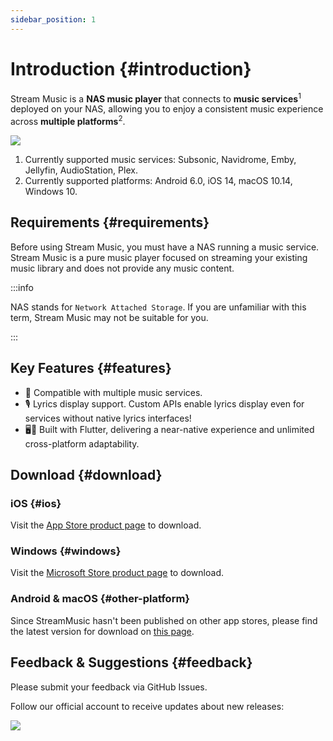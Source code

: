 ```yaml
---
sidebar_position: 1
---
```


# Introduction {#introduction}

Stream Music is a **NAS music player** that connects to **music services**<sup>1</sup> deployed on your NAS, allowing you to enjoy a consistent music experience across **multiple platforms**<sup>2</sup>.

![](https://oss2.aqzscn.cn/resource/blog/img/2024/60b87-ca3fefb87f148b5c03ecf069fb1f95ab.png)

1. Currently supported music services: Subsonic, Navidrome, Emby, Jellyfin, AudioStation, Plex.
2. Currently supported platforms: Android 6.0, iOS 14, macOS 10.14, Windows 10.

## Requirements {#requirements}

Before using Stream Music, you must have a NAS running a music service. Stream Music is a pure music player focused on streaming your existing music library and does not provide any music content.

:::info

NAS stands for `Network Attached Storage`. If you are unfamiliar with this term, Stream Music may not be suitable for you.

:::

## Key Features {#features}

- 🎵 Compatible with multiple music services.
- 🎙️ Lyrics display support. Custom APIs enable lyrics display even for services without native lyrics interfaces!
- 🖥️📱 Built with Flutter, delivering a near-native experience and unlimited cross-platform adaptability.

## Download {#download}

### iOS {#ios}

Visit the [App Store product page](https://apps.apple.com/cn/app/%E9%9F%B3%E6%B5%81-%E8%BF%9E%E6%8E%A5%E4%BD%A0%E7%9A%84%E9%9F%B3%E4%B9%90/id6449966496) to download.

### Windows {#windows}

Visit the [Microsoft Store product page](https://apps.microsoft.com/detail/9ng5zw78qc1s) to download.

### Android & macOS {#other-platform}

Since StreamMusic hasn't been published on other app stores, please find the latest version for download on [this page](./versions/latest).

## Feedback & Suggestions {#feedback}

Please submit your feedback via GitHub Issues.

Follow our official account to receive updates about new releases:

![](https://oss2.aqzscn.cn/resource/blog/img/2024/5645e-8796c787d6453480d3e7ac250bfdd930.png)